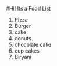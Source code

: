 #Hi! Its a Food List
1. Pizza
2. Burger
3. cake
4. donuts
5. chocolate cake
6. cup cakes
7. Biryani
